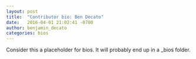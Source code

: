 ```yaml
---
layout: post
title:  "Contributor bio: Ben Decato"
date:   2016-04-01 21:02:41 -0700
author: benjamin_decato
categories: bios
---
```


Consider this a placeholder for bios. It will probably end up in a _bios folder.
